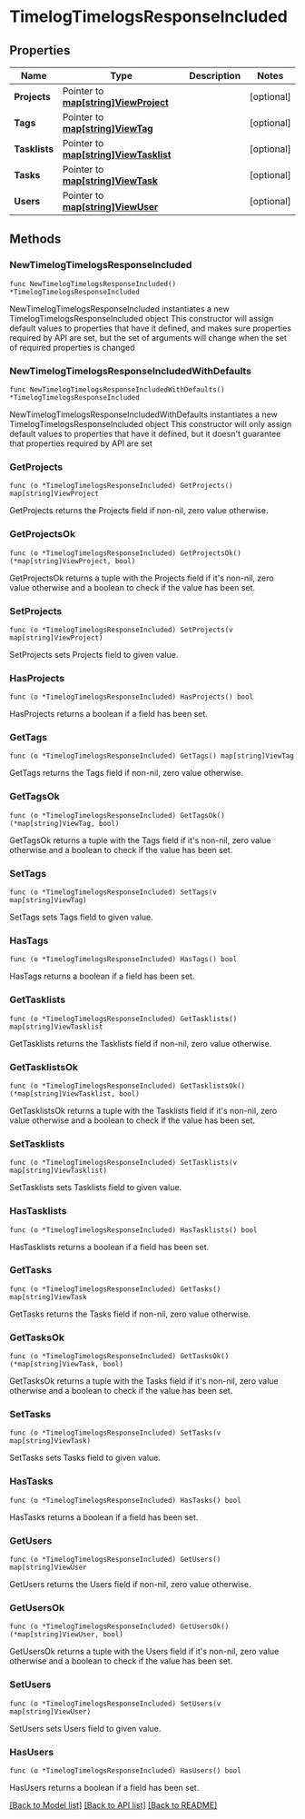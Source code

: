 # TimelogTimelogsResponseIncluded

## Properties

Name | Type | Description | Notes
------------ | ------------- | ------------- | -------------
**Projects** | Pointer to [**map[string]ViewProject**](view.Project.md) |  | [optional] 
**Tags** | Pointer to [**map[string]ViewTag**](view.Tag.md) |  | [optional] 
**Tasklists** | Pointer to [**map[string]ViewTasklist**](view.Tasklist.md) |  | [optional] 
**Tasks** | Pointer to [**map[string]ViewTask**](view.Task.md) |  | [optional] 
**Users** | Pointer to [**map[string]ViewUser**](view.User.md) |  | [optional] 

## Methods

### NewTimelogTimelogsResponseIncluded

`func NewTimelogTimelogsResponseIncluded() *TimelogTimelogsResponseIncluded`

NewTimelogTimelogsResponseIncluded instantiates a new TimelogTimelogsResponseIncluded object
This constructor will assign default values to properties that have it defined,
and makes sure properties required by API are set, but the set of arguments
will change when the set of required properties is changed

### NewTimelogTimelogsResponseIncludedWithDefaults

`func NewTimelogTimelogsResponseIncludedWithDefaults() *TimelogTimelogsResponseIncluded`

NewTimelogTimelogsResponseIncludedWithDefaults instantiates a new TimelogTimelogsResponseIncluded object
This constructor will only assign default values to properties that have it defined,
but it doesn't guarantee that properties required by API are set

### GetProjects

`func (o *TimelogTimelogsResponseIncluded) GetProjects() map[string]ViewProject`

GetProjects returns the Projects field if non-nil, zero value otherwise.

### GetProjectsOk

`func (o *TimelogTimelogsResponseIncluded) GetProjectsOk() (*map[string]ViewProject, bool)`

GetProjectsOk returns a tuple with the Projects field if it's non-nil, zero value otherwise
and a boolean to check if the value has been set.

### SetProjects

`func (o *TimelogTimelogsResponseIncluded) SetProjects(v map[string]ViewProject)`

SetProjects sets Projects field to given value.

### HasProjects

`func (o *TimelogTimelogsResponseIncluded) HasProjects() bool`

HasProjects returns a boolean if a field has been set.

### GetTags

`func (o *TimelogTimelogsResponseIncluded) GetTags() map[string]ViewTag`

GetTags returns the Tags field if non-nil, zero value otherwise.

### GetTagsOk

`func (o *TimelogTimelogsResponseIncluded) GetTagsOk() (*map[string]ViewTag, bool)`

GetTagsOk returns a tuple with the Tags field if it's non-nil, zero value otherwise
and a boolean to check if the value has been set.

### SetTags

`func (o *TimelogTimelogsResponseIncluded) SetTags(v map[string]ViewTag)`

SetTags sets Tags field to given value.

### HasTags

`func (o *TimelogTimelogsResponseIncluded) HasTags() bool`

HasTags returns a boolean if a field has been set.

### GetTasklists

`func (o *TimelogTimelogsResponseIncluded) GetTasklists() map[string]ViewTasklist`

GetTasklists returns the Tasklists field if non-nil, zero value otherwise.

### GetTasklistsOk

`func (o *TimelogTimelogsResponseIncluded) GetTasklistsOk() (*map[string]ViewTasklist, bool)`

GetTasklistsOk returns a tuple with the Tasklists field if it's non-nil, zero value otherwise
and a boolean to check if the value has been set.

### SetTasklists

`func (o *TimelogTimelogsResponseIncluded) SetTasklists(v map[string]ViewTasklist)`

SetTasklists sets Tasklists field to given value.

### HasTasklists

`func (o *TimelogTimelogsResponseIncluded) HasTasklists() bool`

HasTasklists returns a boolean if a field has been set.

### GetTasks

`func (o *TimelogTimelogsResponseIncluded) GetTasks() map[string]ViewTask`

GetTasks returns the Tasks field if non-nil, zero value otherwise.

### GetTasksOk

`func (o *TimelogTimelogsResponseIncluded) GetTasksOk() (*map[string]ViewTask, bool)`

GetTasksOk returns a tuple with the Tasks field if it's non-nil, zero value otherwise
and a boolean to check if the value has been set.

### SetTasks

`func (o *TimelogTimelogsResponseIncluded) SetTasks(v map[string]ViewTask)`

SetTasks sets Tasks field to given value.

### HasTasks

`func (o *TimelogTimelogsResponseIncluded) HasTasks() bool`

HasTasks returns a boolean if a field has been set.

### GetUsers

`func (o *TimelogTimelogsResponseIncluded) GetUsers() map[string]ViewUser`

GetUsers returns the Users field if non-nil, zero value otherwise.

### GetUsersOk

`func (o *TimelogTimelogsResponseIncluded) GetUsersOk() (*map[string]ViewUser, bool)`

GetUsersOk returns a tuple with the Users field if it's non-nil, zero value otherwise
and a boolean to check if the value has been set.

### SetUsers

`func (o *TimelogTimelogsResponseIncluded) SetUsers(v map[string]ViewUser)`

SetUsers sets Users field to given value.

### HasUsers

`func (o *TimelogTimelogsResponseIncluded) HasUsers() bool`

HasUsers returns a boolean if a field has been set.


[[Back to Model list]](../README.md#documentation-for-models) [[Back to API list]](../README.md#documentation-for-api-endpoints) [[Back to README]](../README.md)


